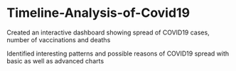 # Timeline-Analysis-of-Covid19

Created an interactive dashboard showing spread of COVID19 cases, number of vaccinations and deaths

Identified interesting patterns and possible reasons of COVID19 spread with basic as well as advanced charts
